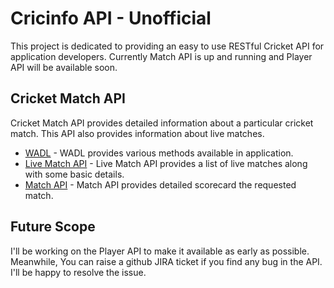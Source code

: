 # Cricinfo API - Unofficial #

This project is dedicated to providing an easy to use RESTful Cricket API for application developers. Currently Match API is up and running and Player API will be available soon.

## Cricket Match API ##

Cricket Match API provides detailed information about a particular cricket match. This API also provides information about live matches.

* [WADL](http://cricinfo-mukki.rhcloud.com/api/application.wadl) - WADL provides various methods available in application.
* [Live Match API](http://cricinfo-mukki.rhcloud.com/api/match/live) - Live Match API provides a list of live matches along with some basic details.
* [Match API](http://cricinfo-mukki.rhcloud.com/api/match/656495) - Match API provides detailed scorecard the requested match.

## Future Scope ##
I'll be working on the Player API to make it available as early as possible. Meanwhile, You can raise a github JIRA ticket if you find any bug in the API. I'll be happy to resolve the issue.